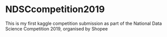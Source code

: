 # NDSCcompetition2019

This is my first kaggle competition submission as part of the National Data Science Competition 2019, organised by Shopee
